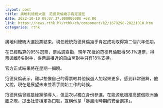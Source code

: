 ```yaml
---
layout: post
title: 奧地利總統大選　范德貝倫幾乎肯定連任
date: 2022-10-10 09:07:37.000000000 +08:00
link: https://news.rthk.hk/rthk/ch/component/k2/1670298-20221010.htm
categories: rthk
---
```


奧地利總統大選投票結束，現任總統范德貝倫幾乎肯定成功取得第二個六年任期。

在已經點算的95%選票，票站調查指，現年78歲的范德貝倫取得56.1%選票，得票拋離6名對手，得票最接近的自由黨對手只有18%支持。

官方正式結果將在星期一揭曉。

笵德貝倫表示，難以想像自己的得票較其他候選人加起來更多，感到非常鼓舞，他又說，現在是展望未來並着手開始工作的時候。

笵德貝倫曾經是綠黨領導人，但這次以獨立身份參選，在能源危機推高整個歐洲通脹之際，提出社會穩定為口號，宣稱他是「暴風雨時期的安全選擇」。
